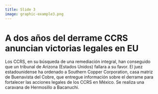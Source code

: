 ```yaml
---
title: Slide 3
image: graphic-example3.png
---
```


# A dos años del derrame CCRS anuncian victorias legales en EU

Los CCRS, en su búsqueda de una remediación integral, han conseguido que un tribunal de Arizona (Estados Unidos) fallara a su favor. El juez estadounidense ha ordenado a Southern Copper Corporation, casa matriz de Buenavista del Cobre, que entregue información sobre el derrame para fortalecer las acciones legales de los CCRS en México. Se realiza una caravana de Hermosillo a Bacanuchi.